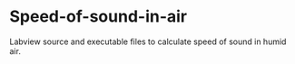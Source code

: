 # Speed-of-sound-in-air
Labview source and executable files to calculate speed of sound in humid air.

